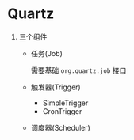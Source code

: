 # Quartz 

1. 三个组件

   - 任务(Job)

     需要基础 `org.quartz.job` 接口

   - 触发器(Trigger)

     - SimpleTrigger
     - CronTrigger

   - 调度器(Scheduler)